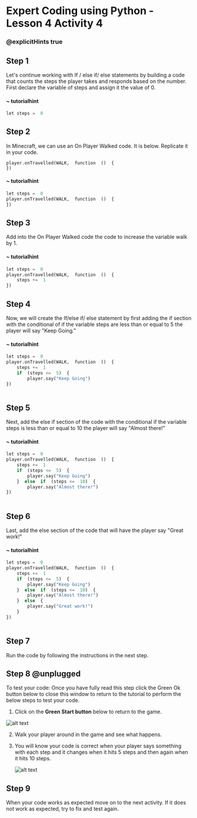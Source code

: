 # Expert Coding using Python - Lesson 4 Activity 4
### @explicitHints true

## Step 1

Let's continue working with If / else if/ else statements by building a code that counts the steps the player takes and responds based on the number. 
First declare the variable of steps and assign it the value of 0. 

#### ~ tutorialhint

```python 
let steps =  0
```

## Step 2

In Minecraft, we can use an On Player Walked code.  It is below. Replicate it in your code. 

    player.onTravelled(WALK,  function  ()  {
    })

#### ~ tutorialhint

```python 
let steps =  0
player.onTravelled(WALK,  function  ()  {
})
```

## Step 3

Add into the On Player Walked code the code to increase the variable walk by 1.

#### ~ tutorialhint

```python 
let steps =  0
player.onTravelled(WALK,  function  ()  {
	steps +=  1
})
```

## Step 4

Now, we will create the If/else if/ else statement by first adding the if section with the conditional of if the variable steps are less than or equal to 5 the player will say "Keep Going."
#### ~ tutorialhint

```python 
let steps =  0
player.onTravelled(WALK,  function  ()  {
	steps +=  1
	if  (steps <=  5)  {
		player.say("Keep Going")
})
	
```

## Step 5

Next, add the else if section of the code with the conditional if the variable steps is less than or equal to 10 the player will say "Almost there!"

#### ~ tutorialhint

```python 
let steps =  0
player.onTravelled(WALK,  function  ()  {
	steps +=  1
	if  (steps <=  5)  {
		player.say("Keep Going")
	}  else  if  (steps <=  10)  {
		player.say("Almost there!")
})
	
```

## Step 6

Last, add the else section of the code that will have the player say "Great work!"

#### ~ tutorialhint

```python 
let steps =  0
player.onTravelled(WALK,  function  ()  {
	steps +=  1
	if  (steps <=  5)  {
		player.say("Keep Going")
	}  else  if  (steps <=  10)  {
		player.say("Almost there!")
	}  else  {
		player.say("Great work!")
	}
})
	
```

## Step 7

Run the code by following the instructions in the next step.


## Step 8 @unplugged

To test your code:
Once you have fully read this step click the Green Ok button below to close this window to return to the tutorial to perform the below steps to test your code.

1. Click on the **Green Start button** below to return to the game.

  

![alt text](https://expertjs.codingcredentials.com/Lesson1/1.1/1.JPG?raw=true  "Start")

2.  Walk your player around in the game and see what happens. 
3. You will know your code is correct when your player says something with each step and it changes when it hits 5 steps and then again when it hits 10 steps. 
   
   ![alt text](https://expertjs.codingcredentials.com/Lesson4/4.2/4.2.1.jpg?raw=true  "Code")


## Step 9

When your code works as expected move on to the next activity.
If it does not work as expected, try to fix and test again.